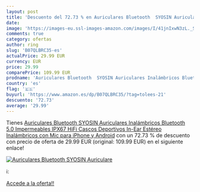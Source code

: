 ```yaml
---
layout: post
title: 'Descuento del 72.73 % en Auriculares Bluetooth  SYOSIN Auriculare'
date: 
image: 'https://images-eu.ssl-images-amazon.com/images/I/41jnIxwN3zL._SL200_.jpg'
comments: true
category: ofertas
author: ring
slug: 'B07QLBRC35-es'
actualPrice: 29.99 EUR
currency: EUR
price: 29.99
comparePrice: 109.99 EUR
prodname: 'Auriculares Bluetooth  SYOSIN Auriculares Inalámbricos Bluetooth 5.0 Impermeables IPX67 HiFi Cascos Deportivos In-Ear Estéreo Inalámbricos con Mic para iPhone y Android'
country: 'es'
flag: '🇪🇸'
buyurl: 'https://www.amazon.es/dp/B07QLBRC35/?tag=tolees-21'
descuento: '72.73'
average: '29.99'
---
```


Tienes [Auriculares Bluetooth  SYOSIN Auriculares Inalámbricos Bluetooth 5.0 Impermeables IPX67 HiFi Cascos Deportivos In-Ear Estéreo Inalámbricos con Mic para iPhone y Android](https://www.amazon.es/dp/B07QLBRC35/?tag=tolees-21) con un 72.73 % de descuento con precio de oferta de 29.99 EUR (original: 109.99 EUR) en el siguiente enlace!

[![Auriculares Bluetooth  SYOSIN Auriculare](https://images-eu.ssl-images-amazon.com/images/I/41jnIxwN3zL._SL200_.jpg)](https://www.amazon.es/dp/B07QLBRC35/?tag=tolees-21)

ℹ️:


[Accede a la oferta!!](https://www.amazon.es/dp/B07QLBRC35/?tag=tolees-21)
